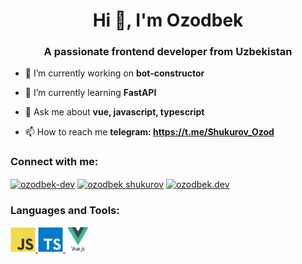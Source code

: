 <h1 align="center">Hi 👋, I'm Ozodbek</h1>
<h3 align="center">A passionate frontend developer from Uzbekistan</h3>


- 🔭 I’m currently working on **bot-constructor**

- 🌱 I’m currently learning **FastAPI**

- 💬 Ask me about **vue, javascript, typescript**

- 📫 How to reach me **telegram: https://t.me/Shukurov_Ozod**


<h3 align="left">Connect with me:</h3>
<p align="left">
</p>

<a href="https://stackoverflow.com/users/ozodbek-dev" target="blank"><img align="center" src="https://raw.githubusercontent.com/rahuldkjain/github-profile-readme-generator/master/src/images/icons/Social/stack-overflow.svg" alt="ozodbek-dev" height="30" width="40" /></a>
<a href="https://fb.com/ozodbek shukurov" target="blank"><img align="center" src="https://raw.githubusercontent.com/rahuldkjain/github-profile-readme-generator/master/src/images/icons/Social/facebook.svg" alt="ozodbek shukurov" height="30" width="40" /></a>
<a href="https://instagram.com/ozodbek.dev" target="blank"><img align="center" src="https://raw.githubusercontent.com/rahuldkjain/github-profile-readme-generator/master/src/images/icons/Social/instagram.svg" alt="ozodbek.dev" height="30" width="40" /></a>
</p>

<h3 align="left">Languages and Tools:</h3>
<p align="left"><a href="https://developer.mozilla.org/en-US/docs/Web/JavaScript" target="_blank" rel="noreferrer"> <img src="https://raw.githubusercontent.com/devicons/devicon/master/icons/javascript/javascript-original.svg" alt="javascript" width="40" height="40"/> </a> <a href="https://www.typescriptlang.org/" target="_blank" rel="noreferrer"> <img src="https://raw.githubusercontent.com/devicons/devicon/master/icons/typescript/typescript-original.svg" alt="typescript" width="40" height="40"/> </a> <a href="https://vuejs.org/" target="_blank" rel="noreferrer"> <img src="https://raw.githubusercontent.com/devicons/devicon/master/icons/vuejs/vuejs-original-wordmark.svg" alt="vuejs" width="40" height="40"/> </a> </p>
